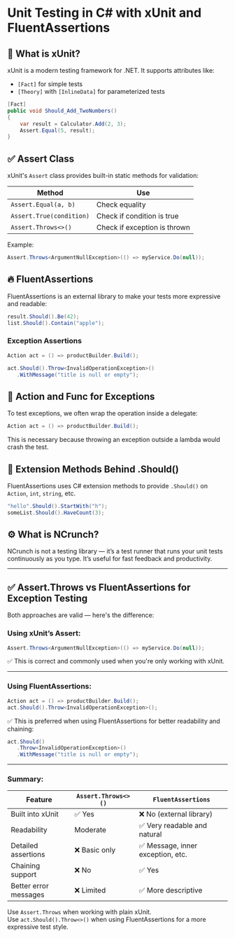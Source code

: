 
# Unit Testing in C# with xUnit and FluentAssertions

## 🧪 What is xUnit?

xUnit is a modern testing framework for .NET. It supports attributes like:

- `[Fact]` for simple tests
- `[Theory]` with `[InlineData]` for parameterized tests

```csharp
[Fact]
public void Should_Add_TwoNumbers()
{
    var result = Calculator.Add(2, 3);
    Assert.Equal(5, result);
}
```

## ✅ Assert Class

xUnit's `Assert` class provides built-in static methods for validation:

| Method                        | Use                            |
|------------------------------|---------------------------------|
| `Assert.Equal(a, b)`         | Check equality                 |
| `Assert.True(condition)`     | Check if condition is true     |
| `Assert.Throws<>()`          | Check if exception is thrown   |

Example:

```csharp
Assert.Throws<ArgumentNullException>(() => myService.Do(null));
```

## 🔥 FluentAssertions

FluentAssertions is an external library to make your tests more expressive and readable:

```csharp
result.Should().Be(42);
list.Should().Contain("apple");
```

### Exception Assertions

```csharp
Action act = () => productBuilder.Build();

act.Should().Throw<InvalidOperationException>()
   .WithMessage("title is null or empty");
```

## 🎯 Action and Func for Exceptions

To test exceptions, we often wrap the operation inside a delegate:

```csharp
Action act = () => productBuilder.Build();
```

This is necessary because throwing an exception outside a lambda would crash the test.

## 🧠 Extension Methods Behind .Should()

FluentAssertions uses C# extension methods to provide `.Should()` on `Action`, `int`, `string`, etc.

```csharp
"hello".Should().StartWith("h");
someList.Should().HaveCount(3);
```

## ⚙️ What is NCrunch?

NCrunch is not a testing library — it’s a test runner that runs your unit tests continuously as you type.
It’s useful for fast feedback and productivity.

---

## ✅ Assert.Throws vs FluentAssertions for Exception Testing

Both approaches are valid — here's the difference:

### Using xUnit’s Assert:

```csharp
Assert.Throws<ArgumentNullException>(() => myService.Do(null));
```

✅ This is correct and commonly used when you're only working with xUnit.

---

### Using FluentAssertions:

```csharp
Action act = () => productBuilder.Build();
act.Should().Throw<InvalidOperationException>();
```

✅ This is preferred when using FluentAssertions for better readability and chaining:

```csharp
act.Should()
   .Throw<InvalidOperationException>()
   .WithMessage("title is null or empty");
```

---

### Summary:

| Feature               | `Assert.Throws<>()`         | `FluentAssertions`               |
|------------------------|-----------------------------|----------------------------------|
| Built into xUnit       | ✅ Yes                      | ❌ No (external library)         |
| Readability            | Moderate                    | ✅ Very readable and natural     |
| Detailed assertions    | ❌ Basic only               | ✅ Message, inner exception, etc.|
| Chaining support       | ❌ No                       | ✅ Yes                           |
| Better error messages  | ❌ Limited                  | ✅ More descriptive              |

Use `Assert.Throws` when working with plain xUnit.  
Use `act.Should().Throw<>()` when using FluentAssertions for a more expressive test style.
